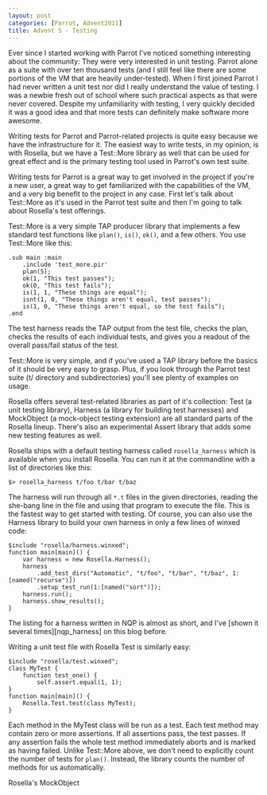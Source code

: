 ```yaml
---
layout: post
categories: [Parrot, Advent2011]
title: Advent 5 - Testing
---
```


Ever since I started working with Parrot I've noticed something interesting
about the community: They were very interested in unit testing. Parrot alone
as a suite with over ten thousand tests (and I still feel like there are some
portions of the VM that are heavily under-tested). When I first joined Parrot I
had never written a unit test nor did I really understand the value of testing.
I was a newbie fresh out of school where such practical aspects as that were
never covered. Despite my unfamiliarity with testing, I very quickly decided it
was a good idea and that more tests can definitely make software more awesome.

Writing tests for Parrot and Parrot-related projects is quite easy because we
have the infrastructure for it. The easiest way to write tests, in my opinion,
is with Rosella, but we have a Test::More library as well that can be used for
great effect and is the primary testing tool used in Parrot's own test suite.

Writing tests for Parrot is a great way to get involved in the project if you're
a new user, a great way to get familiarized with the capabilities of the VM, and
a very big benefit to the project in any case. First let's talk about Test::More
as it's used in the Parrot test suite and then I'm going to talk about Rosella's
test offerings.

Test::More is a very simple TAP producer library that implements a few standard
test functions like `plan()`, `is()`, `ok()`, and a few others. You use
Test::More like this:

    .sub main :main
        .include 'test_more.pir'
        plan(5);
        ok(1, "This test passes");
        ok(0, "This test fails");
        is(1, 1, "These things are equal");
        isnt(1, 0, "These things aren't equal, test passes");
        is(1, 0, "These things aren't equal, so the test fails");
    .end

The test harness reads the TAP output from the test file, checks the plan,
checks the results of each individual tests, and gives you a readout of the
overall pass/fail status of the test.

Test::More is very simple, and if you've used a TAP library before the basics
of it should be very easy to grasp. Plus, if you look through the Parrot test
suite (t/ directory and subdirectories) you'll see plenty of examples on usage.

Rosella offers several test-related libraries as part of it's collection:
Test (a unit testing library), Harness (a library for building test harnesses)
and MockObject (a mock-object testing extension) are all standard parts of the
Rosella lineup. There's also an experimental Assert library that adds some new
testing features as well.

Rosella ships with a default testing harness called `rosella_harness` which is
available when you install Rosella. You can run it at the commandline with a
list of directories like this:

    $> rosella_harness t/foo t/bar t/baz

The harness will run through all `*.t` files in the given directories, reading
the she-bang line in the file and using that program to execute the file. This
is the fastest way to get started with testing. Of course, you can also use the
Harness library to build your own harness in only a few lines of winxed code:

    $include "rosella/harness.winxed";
    function main[main]() {
        var harness = new Rosella.Harness();
        harness
            .add_test_dirs("Automatic", "t/foo", "t/bar", "t/baz", 1:[named("recurse")])
            .setup_test_run(1:[named("sort")]);
        harness.run();
        harness.show_results();
    }

The listing for a harness written in NQP is almost as short, and I've
[shown it several times][nqp_harness] on this blog before.

Writing a unit test file with Rosella Test is similarly easy:

    $include "rosella/test.winxed";
    class MyTest {
        function test_one() {
            self.assert.equal(1, 1);
    }
    function main[main]() {
        Rosella.Test.test(class MyTest);
    }

Each method in the MyTest class will be run as a test. Each test method may
contain zero or more assertions. If all assertions pass, the test passes. If any
assertion fails the whole test method immediately aborts and is marked as having
failed. Unlike Test::More above, we don't need to explicitly count the number
of tests for `plan()`. Instead, the library counts the number of methods for
us automatically.

Rosella's MockObject

